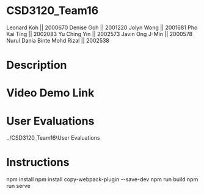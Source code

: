 # CSD3120_Team16
Leonard Koh                     ||  2000670
Denise Goh                      ||  2001220
Jolyn Wong                      ||  2001681
Pho Kai Ting                    ||  2002083
Yu Ching Yin                    ||  2002573
Javin Ong J-Min                 ||  2000578
Nurul Dania Binte Mohd Rizal    ||  2002538

# Description

# Video Demo Link

# User Evaluations 
../CSD3120_Team16\User Evaluations


# Instructions
npm install
npm install copy-webpack-plugin --save-dev
npm run build
npm run serve
